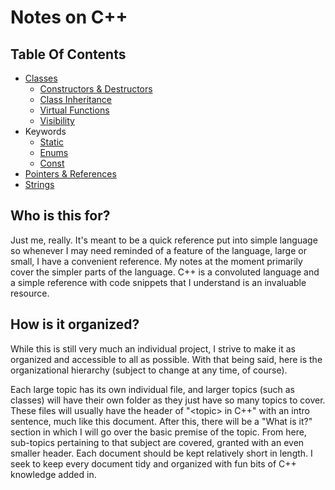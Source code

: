 # Notes on C++

## Table Of Contents

- [Classes](notes/classes/Classes.md)
  - [Constructors & Destructors](notes/classes/Construtors%20%26%20Destructors.md)
  - [Class Inheritance](notes/classes/Class%20Inheritance.md)
  - [Virtual Functions](notes/classes/Virtual%20Functions.md)
  - [Visibility](notes/classes/Visibility.md)
- Keywords
  - [Static](notes/keywords/Static.md)
  - [Enums](notes/keywords/Enums.md)
  - [Const](notes/keywords/Static.md)
- [Pointers & References](notes/Pointers%20%26%20References.md)
- [Strings](notes/Strings.md)

## Who is this for?

Just me, really. It's meant to be a quick reference put into simple language so whenever I may need reminded of a feature of the language, large or small, I have a convenient reference. My notes at the moment primarily cover the simpler parts of the language. C++ is a convoluted language and a simple reference with code snippets that I understand is an invaluable resource.

## How is it organized?

While this is still very much an individual project, I strive to make it as organized and accessible to all as possible. With that being said, here is the organizational hierarchy (subject to change at any time, of course).

Each large topic has its own individual file, and larger topics (such as classes) will have their own folder as they just have so many topics to cover. These files will usually have the header of "\<topic\> in C++" with an intro sentence, much like this document. After this, there will be a "What is it?" section in which I will go over the basic premise of the topic. From here, sub-topics pertaining to that subject are covered, granted with an even smaller header. Each document should be kept relatively short in length. I seek to keep every document tidy and organized with fun bits of C++ knowledge added in.
